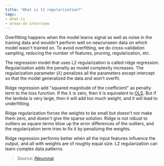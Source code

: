 ```yaml
---
title: "What is l2 regularization?"
tags:
- what-is
- areas-ds-interview
---
```


Overfitting happens when the model learns signal as well as noise in the training data and wouldn't perform well on new/unseen data on which model wasn't trained on. To avoid overfitting, we do cross-validation sampling, reducing the number of features, pruning, regularization, etc.

The regressioin model that uses L2 regularization is called ridge regression. Regularization adds the penalty as model complexity increases. The regularization parameter ($\lambda$) penalizes all the parameters except intercept so that the model generalized the data and won't overfit.

Ridge regression add "squared magnitude of the coefficient" as penalty term to the loss function. If the $\lambda$ is zero, then it is equivalent to [OLS](ordinary-least-square-model.md). But if the lambda is very large, then it will add too much weight, and it will lead to underfitting.

Ridge regularization forces the weights to be small but doesn't not make them zero, and doesn't give the sparse solution. Ridge is not robust to outliers as square terms blow up the error differences of the outliers, and the regularization term tries to fix it by penalizing the weights.

Ridge regression performs better when all the input features influence the output, and all with weights are of roughly equal size. L2 regularization can learn complex data patterns.

> Source: [iNeuronai](https://github.com/iNeuronai/interview-question-data-science-)